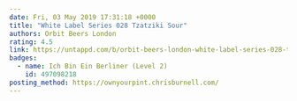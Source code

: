 ```yaml
---
date: Fri, 03 May 2019 17:31:18 +0000
title: "White Label Series 028 Tzatziki Sour"
authors: Orbit Beers London
rating: 4.5
link: https://untappd.com/b/orbit-beers-london-white-label-series-028-tzatziki-sour/3175074
badges:
  - name: Ich Bin Ein Berliner (Level 2)
    id: 497098218
posting_method: https://ownyourpint.chrisburnell.com/
---
```

